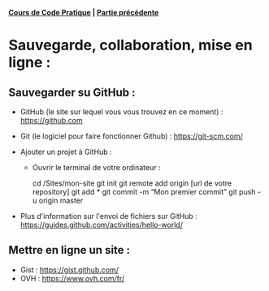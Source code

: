 **[Cours de Code Pratique](../README.md) | [Partie précédente](../javascript/README.md)**

# Sauvegarde, collaboration, mise en ligne :

## Sauvegarder su GitHub :
- GitHub (le site sur lequel vous vous trouvez en ce moment) : https://github.com
- Git (le logiciel pour faire fonctionner Github) : https://git-scm.com/
- Ajouter un projet à GitHub :
    - Ouvrir le terminal de votre ordinateur :


        cd /Sites/mon-site
        git init
        git remote add origin [url de votre repository]
        git add *
        git commit -m “Mon premier commit”
        git push -u origin master
     

- Plus d'information sur l'envoi de fichiers sur GitHub : https://guides.github.com/activities/hello-world/


## Mettre en ligne un site :
- Gist : https://gist.github.com/
- OVH : https://www.ovh.com/fr/
